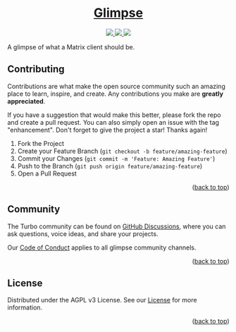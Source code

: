 <!-- markdownlint-disable MD041 MD033 -->

<a name="readme-top"></a>

<p align="center">
  <a href="https://glimpse.d-one.design">
    <!-- <picture>
      <source media="(prefers-color-scheme: dark)" srcset="">
      <img src="" height="128">
    </picture> -->
    <h1 align="center">Glimpse</h1>
  </a>
</p>

<p align="center">
  <a aria-label="d-one" href="https://d-one.design/">
    <img src="https://img.shields.io/badge/MADE%20BY%20D‒ONE-000000.svg?style=for-the-badge">
  </a>
  <a aria-label="License" href="https://github.com/d-one-company/glimpse/blob/main/LICENSE">
    <img src="https://img.shields.io/github/license/d-one-company/glimpse.svg?style=for-the-badge&labelColor=000000">
  </a>
  <a aria-label="Community" href="https://github.com/d-one-company/glimpse/discussions">
    <img src="https://img.shields.io/github/discussions/d-one-company/glimpse.svg?style=for-the-badge&labelColor=000000">
  </a>
</p>

A glimpse of what a Matrix client should be.

## Contributing

Contributions are what make the open source community such an amazing place to learn, inspire, and create. Any contributions you make are **greatly appreciated**.

If you have a suggestion that would make this better, please fork the repo and create a pull request. You can also simply open an issue with the tag "enhancement".
Don't forget to give the project a star! Thanks again!

1. Fork the Project
2. Create your Feature Branch (`git checkout -b feature/amazing-feature`)
3. Commit your Changes (`git commit -m 'Feature: Amazing Feature'`)
4. Push to the Branch (`git push origin feature/amazing-feature`)
5. Open a Pull Request

<p align="right">(<a href="#readme-top">back to top</a>)</p>

## Community

The Turbo community can be found on [GitHub Discussions](https://github.com/d-one-company/glimpse/discussions), where you can ask questions, voice ideas, and share your projects.

Our [Code of Conduct](https://github.com/d-one-company/glimpse/blob/main/CODE_OF_CONDUCT.md) applies to all glimpse community channels.

<p align="right">(<a href="#readme-top">back to top</a>)</p>

## License

Distributed under the AGPL v3 License. See our [License](https://github.com/d-one-company/glimpse/blob/main/LICENSE) for more information.

<p align="right">(<a href="#readme-top">back to top</a>)</p>

